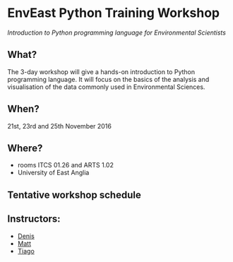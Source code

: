 # EnvEast Python Training Workshop
*Introduction to Python programming language for Environmental Scientists*

## What?
The 3-day workshop will give a hands-on introduction to Python programming language. It will focus on the basics of the analysis and visualisation of the data commonly used in Environmental Sciences.

## When?
21st, 23rd and 25th November 2016

## Where?
* rooms ITCS 01.26 and ARTS 1.02
* University of East Anglia

## Tentative workshop schedule


## Instructors:
* [Denis](mailto:d.sergeev@uea.ac.uk)
* [Matt](mailto:m.bone@uea.ac.uk)
* [Tiago](mailto:tiago.silva@cefas.co.uk)
